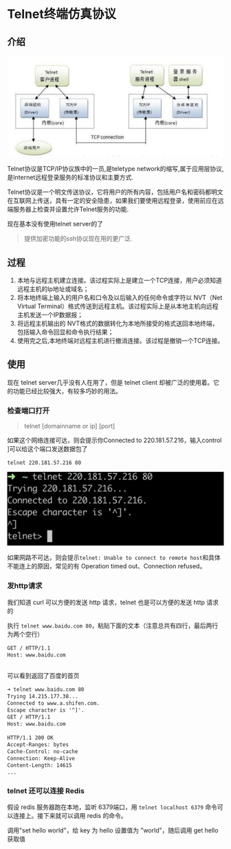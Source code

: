 # Telnet终端仿真协议

## 介绍

<img src="assets/telnet/image-20190929105959976.png" alt="image-20190929105959976" style="zoom:50%;" />

Telnet协议是TCP/IP协议族中的一员,是teletype network的缩写,属于应用层协议,是Internet远程登录服务的标准协议和主要方式.

Telnet协议是一个明文传送协议，它将用户的所有内容，包括用户名和密码都明文在互联网上传送，具有一定的安全隐患，如果我们要使用远程登录，使用前应在远端服务器上检查并设置允许Telnet服务的功能.

现在基本没有使用telnet server的了

> 提供加密功能的ssh协议现在用的更广泛.

## 过程

1. 本地与远程主机建立连接。该过程实际上是建立一个TCP连接，用户必须知道远程主机的Ip地址或域名；
2. 将本地终端上输入的用户名和口令及以后输入的任何命令或字符以 NVT（Net Virtual Terminal）格式传送到远程主机。该过程实际上是从本地主机向远程主机发送一个IP数据报；
3. 将远程主机输出的 NVT格式的数据转化为本地所接受的格式送回本地终端，包括输入命令回显和命令执行结果；
4. 使用完之后,本地终端对远程主机进行撤消连接。该过程是撤销一个TCP连接。



## 使用

现在 telnet server几乎没有人在用了，但是 telnet client 却被广泛的使用着。它的功能已经比较强大，有较多巧妙的用法。

### 检查端口打开

> telnet [domainname or ip] [port] 

如果这个网络连接可达，则会提示你Connected to 220.181.57.216，输入control ]可以给这个端口发送数据包了
```shell
telnet 220.181.57.216 80
```

<img src="assets/telnet/image-20190929111208289.png" alt="image-20190929111208289" style="zoom:50%;" />

如果网路不可达，则会提示`telnet: Unable to connect to remote host`和具体不能连上的原因，常见的有 Operation timed out、Connection refused。

### 发http请求

我们知道 curl 可以方便的发送 http 请求，telnet 也是可以方便的发送 http 请求的

执行 `telnet www.baidu.com 80`，粘贴下面的文本（注意总共有四行，最后两行为两个空行）

```
GET / HTTP/1.1
Host: www.baidu.com


```

可以看到返回了百度的首页

```
➜ telnet www.baidu.com 80
Trying 14.215.177.38...
Connected to www.a.shifen.com.
Escape character is '^]'.
GET / HTTP/1.1
Host: www.baidu.com

HTTP/1.1 200 OK
Accept-Ranges: bytes
Cache-Control: no-cache
Connection: Keep-Alive
Content-Length: 14615
...
```

### telnet 还可以连接 Redis

假设 redis 服务器跑在本地，监听 6379端口，用 `telnet localhost 6379` 命令可以连接上。接下来就可以调用 redis 的命令。

调用"set hello world"，给 key 为 hello 设置值为 "world"，随后调用 get hello 获取值